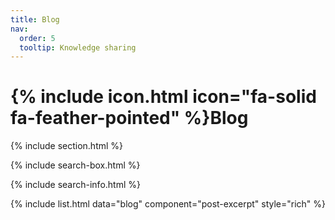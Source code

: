 ```yaml
---
title: Blog
nav:
  order: 5
  tooltip: Knowledge sharing
---
```


# {% include icon.html icon="fa-solid fa-feather-pointed" %}Blog

<!-- Add content here.  -->


{% include section.html %}

{% include search-box.html %}

<!-- {% include tags.html tags=site.tags %} -->

{% include search-info.html %}

{% include list.html data="blog" component="post-excerpt" style="rich" %}